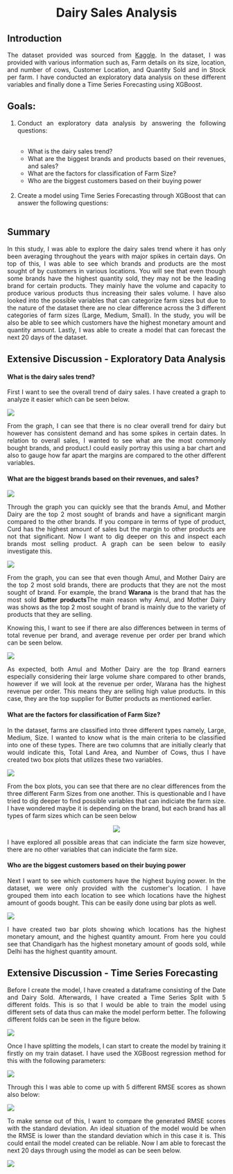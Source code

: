 <div align = 'center';'><h1>Dairy Sales Analysis</h1></div>
<p><h2>Introduction</h2></p>
<div align='justify';'><p>The dataset provided was sourced from <a href = "https://www.kaggle.com/datasets/suraj520/dairy-goods-sales-dataset">Kaggle</a>. In the dataset, I was provided with various information such as, Farm details on its size, location, and number of cows, Customer Location, and Quantity Sold and in Stock per farm. I have conducted an exploratory data analysis on these different variables and finally done a Time Series Forecasting using XGBoost.  </p>
<h2>Goals:</h2>
<ol>
  <li>Conduct an exploratory data analysis by answering the following questions:</li><br>
    <ul>
      <li>What is the dairy sales trend?</li>
      <li>What are the biggest brands and products based on their revenues, and sales?</li>
      <li>What are the factors for classification of Farm Size?</li>
      <li>Who are the biggest customers based on their buying power</li>
    </ul>
  <br>
  <li>Create a model using Time Series Forecasting through XGBoost that can answer the following questions:</li><br>
</ol>
<h2>Summary</h2>
<p>In this study, I was able to explore the dairy sales trend where it has only been averaging throughout the years with major spikes in certain days.  On top of this, I was able to see which brands and products are the most sought of by customers in various locations.  You will see that even though some brands have the highest quantity sold, they may not be the leading brand for certain products.  They mainly have the volume and capacity to produce various products thus increasing their sales volume. I have also looked into the possible variables that can categorize farm sizes but due to the nature of the dataset there are no clear difference across the 3 different categories of farm sizes (Large, Medium, Small). In the study, you will be also be able to see which customers have the highest monetary amount and quantity amount.  Lastly, I was able to create a model that can forecast the next 20 days of the dataset.</p>
<h2>Extensive Discussion - Exploratory Data Analysis</h2>
<h4>What is the dairy sales trend?</h4>
<p>First I want to see the overall trend of dairy sales. I have created a graph to analyze it easier which can be seen below.</p>
<img src="https://github.com/ibpinto3098/Personal-Projects/assets/144035560/a019a3d3-9fce-41f0-bebf-4d2d39b46a74"/>
<p>From the graph, I can see that there is no clear overall trend for dairy but however has consistent demand and has some spikes in certain dates. In relation to overall sales, I wanted to see what are the most commonly bought brands, and product.I could easily portray this using a bar chart and also to gauge how far apart the margins are compared to the other different variables.</p>
<h4>What are the biggest brands based on their revenues, and sales?</h4>
<img src="https://github.com/ibpinto3098/Personal-Projects/assets/144035560/866fca1c-6585-4204-a977-1be2c111c061"/>
<p>Through the graph you can quickly see that the brands Amul, and Mother Dairy are the top 2 most sought of brands and have a significant margin compared to the other brands. If you compare in terms of type of product, Curd has the highest amount of sales but the margin to other products are not that significant. Now I want to dig deeper on this and inspect each brands most selling product.  A graph can be seen below to easily investigate this.</p>
<img src="https://github.com/ibpinto3098/Personal-Projects/assets/144035560/e292aedb-efea-454b-9f10-756aafcebdcc"/>
<p>From the graph, you can see that even though Amul, and Mother Dairy are the top 2 most sold brands, there are products that they are not the most sought of brand. For example, the brand <strong>Warana</strong> is the brand that has the most sold <strong>Butter products</strong>The main reason why Amul, and Mother Dairy was shows as the top 2 most sought of brand is mainly due to the variety of products that they are selling.</p>
<p>Knowing this, I want to see if there are also differences between in terms of total revenue per brand, and average revenue per order per brand which can be seen below.</p>
<img src="https://github.com/ibpinto3098/Personal-Projects/assets/144035560/0a492b2c-24a6-4147-b73e-4cf25fe8baef"/>
<p>As expected, both Amul and Mother Dairy are the top Brand earners especially considering their large volume share compared to other brands, however if we will look at the revenue per order, Warana has the highest revenue per order. This means they are selling high value products. In this case, they are the top supplier for Butter products as mentioned earlier.</p>
<h4>What are the factors for classification of Farm Size?</h4>
<p>In the dataset, farms are classified into three different types namely, Large, Medium, Size. I wanted to know what is the main criteria to be classified into one of these types. There are two columns that are initially clearly that would indicate this, Total Land Area, and Number of Cows, thus I have created two box plots that utilizes these two variables.</p>
<img src="https://github.com/ibpinto3098/Personal-Projects/assets/144035560/0865b25c-9f3d-496a-aaae-bc681f18edfc"/>
<p>From the box plots, you can see that there are no clear differences from the three different Farm Sizes from one another.  This is questionable and I have tried to dig deeper to find possible variables that can indiciate the farm size.  I have wondered maybe it is depending on the brand, but each brand has all types of farm sizes which can be seen below</p>
<p align='center'><img src="https://github.com/ibpinto3098/Personal-Projects/assets/144035560/24ed5ba5-ef8d-40ad-8e86-e7ab8b592f3e"/></p>
<p> I have explored all possible areas that can indiciate the farm size however, there are no other variables that can indiciate the farm size.</p>
<h4>Who are the biggest customers based on their buying power</h4>
<p> Next I want to see which customers have the highest buying power.  In the dataset, we were only provided with the customer's location.  I have grouped them into each location to see which locations have the highest amount of goods bought. This can be easily done using bar plots as well.</p>
<img src="https://github.com/ibpinto3098/Personal-Projects/assets/144035560/f9defedb-ead7-4df6-a13c-660811a028c8"/>
<p>I have created two bar plots showing which locations has the highest monetary amount, and the highest quantity amount. From here you could see that Chandigarh has the highest monetary amount of goods sold, while Delhi has the highest quantity amount.</p>

<h2>Extensive Discussion - Time Series Forecasting</h2>
<p>Before I create the model, I have created a dataframe consisting of the Date and Dairy Sold. Afterwards, I have created a Time Series Split with 5 different folds.  This is so that I would be able to train the model using different sets of data thus can make the model perform better. The following different folds can be seen in the figure below.</p>
<img src="https://github.com/ibpinto3098/Personal-Projects/assets/144035560/46613270-7e87-4e3c-9245-704ece2474e1"/>
<p>Once I have splitting the models, I can start to create the model by training it firstly on my train dataset. I have used the XGBoost regression method for this with the following parameters:</p>
<img src="https://github.com/ibpinto3098/Personal-Projects/assets/144035560/8a0c555f-def0-4b88-ba90-1254424ebf6a"/>
<p>Through this I was able to come up with 5 different RMSE scores as shown also below:</p>
<img src="https://github.com/ibpinto3098/Personal-Projects/assets/144035560/4f17d200-67ae-4dfb-833c-7421318cc328"/>
<p>To make sense out of this, I want to compare the generated RMSE scores with the standard deviation. An ideal situation of the model would be when the RMSE is lower than the standard deviation which in this case it is.  This could entail the model created can be reliable. Now I am able to forecast the next 20 days through using the model as can be seen below. </p>
<img src="https://github.com/ibpinto3098/Personal-Projects/assets/144035560/32dabdb3-b014-4ead-b4fe-bddedcc11a7f"/>
</div>
